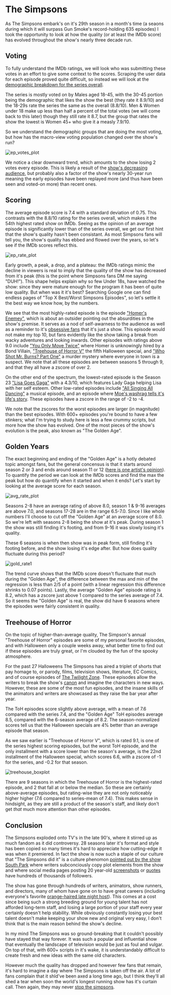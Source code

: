 # The Simpsons

As The Simpsons embark's on it's 29th season in a month's time (a seaons during which it will surpass Gun Smoke's record-holding 635 episodes) I took the opportunity to look at how the quality (or at least the IMDb score) has evolved throughout the show's nearly three decade run. 

## Voting

To fully understand the IMDb ratings, we will look who was submitting these votes in an effort to give some context to the scores. Scraping the user data for each episode proved quite difficult, so instead we will look at the [demographic breakdown for the series overall](http://www.imdb.com/title/tt0096697/ratings?ref_=tt_ov_rt_).

The series is mostly voted on by Males aged 18-45, with the 30-45 portion being the demographic that likes the show the best (they rate it 8.9/10) and the 18-29s rate the series the same as the overall (8.8/10). Men & Women under 18 make up less than half a percent of the total votes (we will come back to this later) though they still rate it 8.7, but the group that rates the show the lowest is Women 45+ who give it a measly 7.9/10.

So we understand the demographic groups that are doing the most voting, but how has the macro-view voting population changed over the show's run?

![ep_votes_plot](https://raw.githubusercontent.com/atomaszewicz/Simpsons/master/RStudio/Plots/ep_votes_plot2.png?raw=TRUE)

We notice a clear downward trend, which amounts to the show losing 2 votes every episode. This is likely a result of the [show's decreasing audience](https://en.wikipedia.org/wiki/The_Simpsons#Reception_and_achievements), but probably also a factor of the show's nearly 30-year run meaning the early episodes have been replayed more (and thus have been seen and voted-on more) than recent ones.

## Scoring

The average episode score is 7.4 with a standard deviation of 0.75. This contrasts with the 8.8/10 rating for the series overall, which makes it the 54th highest rated show on IMDb. Seeing as the opinion of an average episode is significantly lower than of the series overall, we get our first hint that the show's quality hasn't been consistant. As most Simpsons fans will tell you, the show's quality has ebbed and flowed over the years, so let's see if the IMDb scores reflect this. 

![ep_rate_plot](https://raw.githubusercontent.com/atomaszewicz/Simpsons/master/RStudio/Plots/ep_rate_plot.png?raw=TRUE)

Early growth, a peak, a drop, and a plateau: the IMDb ratings mimic the decline in viewers is real to imply that the quality of the show has decreased from it's peak (this is the point where Simpsons fans DM me saying "DUH!"). This shape helps explain why so few Under 18s, have watched the show: since they were mature enough for the program it has been of quite low quality. But when was it it's best? Searching Google one can find endless pages of "Top X Best/Worst Simpsons Episodes", so let's settle it the best way we know how, by the numbers.

We see that the most highly-rated episode is the episode ["Homer's Enemey"](http://simpsons.wikia.com/wiki/Homer%27s_Enemy), which is about an outsider pointing out the absurdities in the show's premise. It serves as a nod of self-awarness to the audience as well as a reminder to it's [obsessive fans](https://deadhomersociety.com/2010/08/02/animation-showcase-homer-goes-to college/) that it's just a show. This episode would not make my top 10, but fans evidently like the show taking a break from wacky adventures and looking inwards. Other episodes with ratings above 9.0 include ["You Only Move Twice"](http://simpsons.wikia.com/wiki/You_Only_Move_Twice) where Homer is unknowingly hired by a Bond Villain, ["Treehouse of Horror V"](http://simpsons.wikia.com/wiki/Treehouse_of_Horror_V) the fifth Halloween special, and ["Who Shot Mr. Burns? Part One"](http://simpsons.wikia.com/wiki/Who_Shot_Mr._Burns%3F_(Part_One)) a murder mystery where everyone in town is a suspect. We note that all these episodes are between seasons 5 through 9, and that they all have a zscore of over 2.

On the other end of the spectrum, the lowest-rated episode is the Season 23 ["Lisa Goes Gaga"](http://simpsons.wikia.com/wiki/Lisa_Goes_Gaga) with a 4.3/10, which features Lady Gaga helping Lisa with her self esteem. Other low-rated episodes include ["All Singing All Dancing"](http://simpsons.wikia.com/wiki/All_Singing,_All_Dancing) a musical episode, and an episode where [Moe's washrag tells it's life's story](http://simpsons.wikia.com/wiki/Moe_Goes_from_Rags_to_Riches). These episodes have a zscore in the range of -2 to -4.

We note that the zscores for the worst episodes are larger (in magnitude) than the best episodes. With 600+ episodes you're bound to have a few stinkers; what I'm trying to study here is less a few crummy scripts, but more how the show has evolved. One of the most pieces of the show's evolution is the peak, also known as "The Golden Age".


## Golden Years

The exact beginning and ending of the "Golden Age" is a hotly debated topic amongst fans, but the general concensus is that it starts around season 2 or 3 and ends around season 11 or 12 ([here is one artist's opinion](https://github.com/atomaszewicz/Simpsons/blob/master/RStudio/Plots/1467480120160.jpg)). To quantify the period we can look at the IMDb scores and find the max the peak but how do quantify when it started and when it ends? Let's start by looking at the average score for each season.

![avg_rate_plot](https://raw.githubusercontent.com/atomaszewicz/Simpsons/master/RStudio/Plots/avg_rating_plot.png?raw=TRUE)

Seasons 2-8 have an average rating of above 8.0, season 1 & 9-16 averages are above 7.0, and seasons 17-28 are in the range 6.5-7.0. Since I like whole numbers I'll choose to cut off the "Golden Age" at an average score of 8.0. So we're left with seasons 2-8 being the show at it's peak. During season 1 the show was still finding it's footing, and from 9-16 it was slowly losing it's quality.

These 6 seasons is when then show was in peak form, still finding it's footing before, and the show losing it's edge after. But how does quality fluctuate during this period?

![gold_rate1](https://github.com/atomaszewicz/Simpsons/blob/master/RStudio/Plots/gold_rate1.png?raw=TRUE)

The trend curve shows that the IMDb score doesn't fluctuate that much during the "Golden Age", the difference between the max and min of the regression is less than 2/5 of a point (with a linear regression this difference shrinks to 0.07 points). Lastly, the average "Golden Age" episode rating is 8.2, which has a zscore just above 1 compared to the series average of 7.4. So it seems the "Golden Age" is real, the show did have 6 seasons where the episodes were fairly consistent in quality. 

## Treehouse of Horror

On the topic of higher-than-average quality, The Simpson's annual "Treehouse of Horror" episodes are some of my personal favorite episodes, and with Halloween only a couple weeks away, what better time to find out if these episodes are truly great, or I'm clouded by the fun of the spooky atmosphere.

For the past 27 Halloweens The Simpsons has aired a triplet of shorts that pay homage to, or parody, films, television shows, literature, EC Comics, and of course episodes of [The Twilight Zone](https://www.youtube.com/watch?v=SFokFDyDGgs). These episodes allow the writers to break the show's [canon](https://en.wikipedia.org/wiki/Canon_(fiction)) and imagine the characters in new ways. However, these are some of the most fun episodes, and the insane skills of the animators and writers are showcased as they raise the bar year after year.

The ToH episodes score slightly above average, with a mean of 7.6 compared with the series 7.4, and the "Golden Age" ToH episodes average 8.5, compared with the 6-season average of 8.2. The season-normalized scores tell us that the Halloween specials are 4% better than an average episode that season. 

As we saw earlier is "Treehouse of Horror V", which is rated 9.1, is one of the series highest scoring episodes, but the worst ToH episode, and the only installment with a score lower than the season's average, is the 22nd installment of the Halloween special, which scores 6.6, with a zscore of -1 for the series, and -0.2 for that season. 

![treehouse_boxplot](https://github.com/atomaszewicz/Simpsons/blob/master/RStudio/Plots/treehouse_boxplot.png?raw=true)

There are 9 seasons in which the Treehouse of Horror is the highest-rated episode, and 2 that fall at or below the median. So these are certainly above-average episodes, but rating-wise they are not only noticeably higher higher (7.6 compared to series-mean of 7.4). This makes sense in hindsight, as they are still a product of the season's staff, and likely don't get *that* much more attention than other episodes. 

## Conclusion

The Simpsons exploded onto TV's in the late 90's, where it stirred up as much fandom as it did controversy. 28 seasons later it's format and style has been copied so many times it's hard to appreciate how cutting-edge it was when it premiered. In fact the show is now such a staple of our culture that "The Simpsons did it" is a culture phenomon [pointed out by the show South Park](https://en.wikipedia.org/wiki/Simpsons_Already_Did_It) where writers subconciously copy plot elements from the show and where social media pages posting 20 year-old [screenshots](https://www.instagram.com/thesimpsonsig/) or [quotes](https://twitter.com/SimpsonsQOTD) have hundreds of thousands of followers.

The show has gone through hundreds of writers, animators, show runners, and directors, many of whom have gone on to have great careers (including everyone's favorite [orange-haired late night host](http://1075koolfm.com/wp-content/uploads/2017/05/Conan-1.jpg)). This comes at a cost since being such a strong breeding ground for young talent has not afforded long-term staff, and losing a large portion of your staff every year certainly doesn't help stability. While obviously constantly losing your best talent doesn't make keeping your show new and original very easy, I don't think that is the main reason behind the show's decline. 

In my mind The Simpsons was so ground-breaking that it couldn't possibly have stayed that way forever. It was such a popular and influential show that eventually the landscape of television would be just as foul and vulgar. On top of that, with 600+ scripts in it's wake, it is understandably difficult to create fresh and new ideas with the same old characters. 

However much the quality has dropped and however few fans that remain, it's hard to imagine a day where The Simpsons is taken off the air. A lot of fans complain that it shld've been axed a long time ago, but I think they'll all shed a tear when soon the world's longest running show has it's curtain call. Then again, they may never [stop the simpsons](https://www.youtube.com/watch?v=CZYNwzeqVUA).
